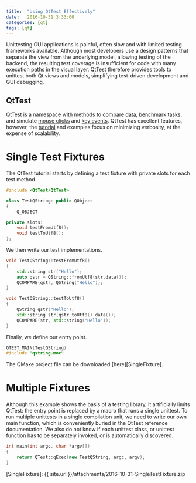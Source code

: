 ```yaml
---
title:  "Using QtTest Effectively"
date:   2016-10-31 3:33:00
categories: [qt]
tags: [qt]
---
```


Unittesting GUI applications is painful, often slow and with limited testing frameworks available. Although most developers use a design patterns that separate the view from the underlying model, allowing testing of the backend, the resulting test coverage is insufficient for code with many execution paths in the visual layer. QtTest therefore provides tools to unittest both Qt views and models, simplifying test-driven development and GUI debugging.

## QtTest

QtTest is a namespace with methods to [compare data][QCOMPARE], [benchmark tasks][QBENCHMARK], and simulate [mouse clicks][mouseClick] and [key events][keyClick]. QtTest has excellent features, however, the [tutorial](QtTestTutorial) and examples focus on minimizing verbosity, at the expense of scalability.

# Single Test Fixtures

The QtTest tutorial starts by defining a test fixture with private slots for each test method.

```cpp
#include <QtTest/QtTest>

class TestQString: public QObject
{
    Q_OBJECT

private slots:
    void testFromUtf8();
    void testToUtf8();
};
```

We then write our test implementations.

```cpp
void TestQString::testFromUtf8()
{
    std::string str("Hello");
    auto qstr = QString::fromUtf8(str.data());
    QCOMPARE(qstr, QString("Hello"));
}

void TestQString::testToUtf8()
{
    QString qstr("Hello");
    std::string str(qstr.toUtf8().data());
    QCOMPARE(str, std::string("Hello"));
}
```

Finally, we define our entry point.

```cpp
QTEST_MAIN(TestQString)
#include "qstring.moc"
```

The QMake project file can be downloaded [here][SingleFixture].

# Multiple Fixtures

Although this example shows the basis of a testing library, it artificially limits QtTest: the entry point is replaced by a macro that runs a single unittest. To run multiple unittests in a single compilation unit, we need to write our own main function, which is conveniently buried in the QtTest reference documentation. We also do not know if each unittest class, or unittest function has to be separately invoked, or is automatically discovered.


```cpp
int main(int argc, char *argv[])
{
    return QTest::qExec(new TestQString, argc, argv);
}
```

[QtTestTutorial]:      https://doc.qt.io/qt-5/qtest-tutorial.html
[QCOMPARE]:            https://doc.qt.io/qt-5/qtest.html#QCOMPARE
[QBENCHMARK]:          https://doc.qt.io/qt-5/qtest.html#QBENCHMARK
[mouseClick]:          https://doc.qt.io/qt-5/qtest.html#mouseClick
[keyClick]:            https://doc.qt.io/qt-5/qtest.html#keyClick
[SingleFixture]:       {{ site.url }}/attachments/2016-10-31-SingleTestFixture.zip
